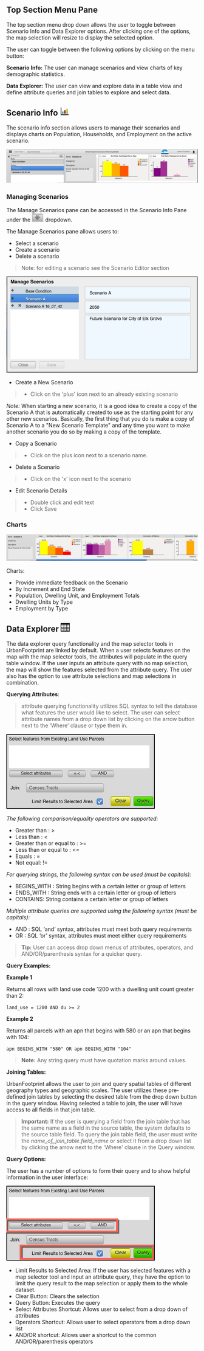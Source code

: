 ## Top Section Menu Pane

The top section menu drop down allows the user to toggle between Scenario Info and Data Explorer options. After clicking one of the options, the map selection will resize
to display the selected option.

[menu_button]: <images/menu_button.png>
[approval_merge]: <images/approval_icon.png>
[data_explorer]: <images/query.png>
[scenario_info]: <images/chart_icon.png>

The user can toggle between the following options by clicking on the menu button:

**Scenario Info:** The user can manage scenarios and view charts of key demographic statistics.

**Data Explorer:** The user can view and explore data in a table view and define attribute
queries and join tables to explore and select data.


## Scenario Info ![Scenario Info][scenario_info]

The scenario info section allows users to manage their scenarios and displays charts on Population,
Households, and Employment on the active scenario.

![Scenario Info](images/scenario_info_top_section.png)

### Managing Scenarios

The Manage Scenarios pane can be accessed in the Scenario Info Pane under the ![Manage Scenarios Arrow](images/manage_scenarios_arrow.png) dropdown.

The Manage Scenarios pane allows users to:

-   Select a scenario
-   Create a scenario
-   Delete a scenario

> Note: for editing a scenario see the Scenario Editor section

![Manage Scenarios](images/manage_scenarios.png)

-   Create a New Scenario

> -   Click on the 'plus' icon next to an already existing scenario

*Note:* When starting a new scenario, it is a good idea to create a copy of
the Scenario A that is automatically created to use as the starting
point for any other new scenarios. Basically, the first thing that you
do is make a copy of Scenario A to a "New Scenario Template" and any
time you want to make another scenario you do so by making a copy of the
template.

-   Copy a Scenario

> -   Click on the plus icon next to a scenario name.

-   Delete a Scenario

> -   Click on the 'x' icon next to the scenario

-   Edit Scenario Details

> -   Double click and edit text
> -   Click Save

### Charts

![image](images/charts.png)

Charts:

-   Provide immediate feedback on the Scenario
-   By Increment and End State
-   Population, Dwelling Unit, and Employment Totals
-   Dwelling Units by Type
-   Employment by Type

## Data Explorer ![Data Explorer][data_explorer]

The data explorer query functionality and the map selector tools in UrbanFootprint are linked by default.
When a user selects features on the map with the map selector tools, the attributes will populate
in the query table window. If the user inputs an attribute query with no map selection, the map
will show the features selected from the attribute query. The user also has the option to use
attribute selections and map selections in combination.

**Querying Attributes**:
> attribute querying functionality utilizes SQL syntax to tell the database what features the
user would like to select. The user can select attribute names from a drop down list by clicking
on the arrow button next to the ‘Where’ clause or type them in.

![query_ui](images/query_ui.png)

*The following comparison/equality operators are supported:*

* Greater than : >
* Less than : <
* Greater than or equal to : >=
* Less than or equal to : <=
* Equals : =
* Not equal: !=

*For querying strings, the following syntax can be used (must be capitals):*

* BEGINS_WITH : String begins with a certain letter or group of letters
* ENDS_WITH : String ends with a certain letter or group of letters
* CONTAINS: String contains a certain letter or group of letters

*Multiple attribute queries are supported using the following syntax (must be capitals):*

* AND : SQL ‘and’ syntax, attributes must meet both query requirements
* OR : SQL ‘or’ syntax, attributes must meet either query requirements

> **Tip:** User can access drop down menus of attributes, operators, and AND/OR/parenthesis
syntax for a quicker query.

**Query Examples:**

 **Example 1**

 Returns all rows with land use code 1200 with a dwelling unit count greater than 2:

    land_use = 1200 AND du >= 2

 **Example 2**

 Returns all parcels with an apn that begins with 580 or an apn that begins with 104:

    apn BEGINS_WITH "580" OR apn BEGINS_WITH "104"

>**Note:** Any string query must have quotation marks around values.


**Joining Tables:**

UrbanFootprint allows the user to join and query spatial tables of different geography types and geographic
scales. The user utilizes these pre-defined join tables by selecting the desired table from the
drop down button in the query window. Having selected a table to join, the user will have access
to all fields in that join table.

>**Important:** If the user is querying a field from the join table that has the same name as a
field in the source table, the system defaults to the source table field. To query the join table
field, the user must write the *name_of_join_table.field_name* or select it from a drop down list
by clicking the arrow next to the 'Where' clause in the Query window.



**Query Options:**

The user has a number of options to form their query and to show helpful information in the user interface:

![query_ui_limit_results](images/query_ui_limit_results.png)

* Limit Results to Selected Area: If the user has selected features with a map selector tool and input
an attribute query, they have the option to limit the query result to the map selection or apply
them to the whole dataset.
* Clear Button: Clears the selection
* Query Button: Executes the query
* Select Attributes Shortcut: Allows user to select from a drop down of attributes
* Operators Shortcut: Allows user to select operators from a drop down list
* AND/OR shortcut: Allows user a shortcut to the common AND/OR/parenthesis operators

